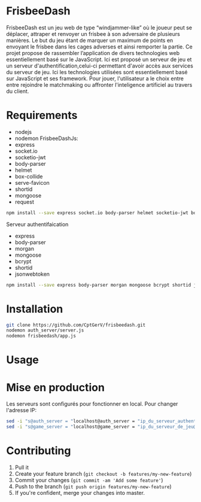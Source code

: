 # FrisbeeDash

FrisbeeDash est un jeu web de type “windjammer-like” où le joueur peut se déplacer, attraper et renvoyer un frisbee à son adversaire de plusieurs manières.
Le but du jeu étant de marquer un maximum de points en envoyant le frisbee dans les cages adverses et ainsi remporter la partie.
Ce projet propose de rassembler l’application de divers technologies web essentiellement basé sur le JavaScript.
Ici est proposé un serveur de jeu et un serveur d'authentification,celui-ci permettant d'avoir accès aux services du serveur de jeu.
Ici les technologies utilisées sont essentiellement basé sur JavaScript et ses framework.
Pour jouer, l'utilisateur a le choix entre entre rejoindre le matchmaking ou affronter l'inteligence artificiel au travers du client.

# Requirements
* nodejs
* nodemon
FrisbeeDashJs:
* express
* socket.io
* socketio-jwt
* body-parser
* helmet
* box-collide
* serve-favicon
* shortid
* mongoose
* request
```bash
npm install --save express socket.io body-parser helmet socketio-jwt box-collide shortid mongoose request
```
Serveur authentifaication
* express
* body-parser
* morgan
* mongoose
* bcrypt
* shortid
* jsonwebtoken
```bash
npm install --save express body-parser morgan mongoose bcrypt shortid jsonwebtoken
```

# Installation

```bash
git clone https://github.com/CptGerV/frisbeedash.git
nodemon auth_server/server.js
nodemon frisbeedash/app.js
```

# Usage
# Mise en production
Les serveurs sont configurés pour fonctionner en local.
Pour changer l'adresse IP:
```bash
sed -i "s@auth_server = "localhost@auth_server = "ip_du_serveur_authentification@g" FrisbeeDashJS/app.js FrisbeeDashJS/Room.js FrisbeeDashJS/javascripts/game.js
sed -i "s@game_server = "localhost@game_server = "ip_du_serveur_de_jeu@g" FrisbeeDashJS/javascripts/game.js FrisbeeDashJS/javascripts/game_helper.js
```
# Contributing

1. Pull it
2. Create your feature branch (`git checkout -b features/my-new-feature`)
3. Commit your changes (`git commit -am 'Add some feature'`)
4. Push to the branch (`git push origin features/my-new-feature`)
5. If you're confident, merge your changes into master.